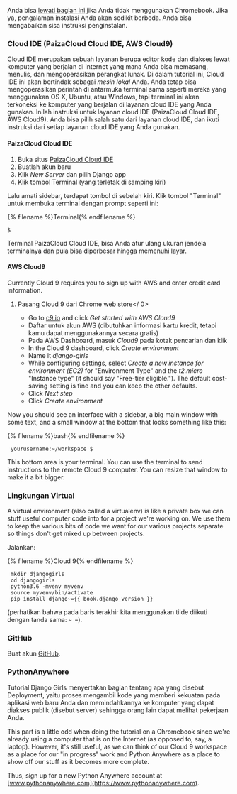 Anda bisa [lewati bagian ini](http://tutorial.djangogirls.org/en/installation/#install-python) jika Anda tidak menggunakan Chromebook. Jika ya, pengalaman instalasi Anda akan sedikit berbeda. Anda bisa mengabaikan sisa instruksi penginstalan.

### Cloud IDE (PaizaCloud Cloud IDE, AWS Cloud9)

Cloud IDE merupakan sebuah layanan berupa editor kode dan diakses lewat komputer yang berjalan di internet yang mana Anda bisa memasang, menulis, dan mengoperasikan perangkat lunak. Di dalam tutorial ini, Cloud IDE ini akan bertindak sebagai *mesin lokal* Anda. Anda tetap bisa mengoperasikan perintah di antarmuka terminal sama seperti mereka yang menggunakan OS X, Ubuntu, atau Windows, tapi terminal ini akan terkoneksi ke komputer yang berjalan di layanan cloud IDE yang Anda gunakan. Inilah instruksi untuk layanan cloud IDE (PaizaCloud Cloud IDE, AWS Cloud9). Anda bisa pilih salah satu dari layanan cloud IDE, dan ikuti instruksi dari setiap layanan cloud IDE yang Anda gunakan.

#### PaizaCloud Cloud IDE

1. Buka situs [PaizaCloud Cloud IDE](https://paiza.cloud/)
2. Buatlah akun baru
3. Klik *New Server* dan pilih Django app
4. Klik tombol Terminal (yang terletak di samping kiri)

Lalu amati sidebar, terdapat tombol di sebelah kiri. Klik tombol "Terminal" untuk membuka terminal dengan prompt seperti ini:

{% filename %}Terminal{% endfilename %}

    $
    

Terminal PaizaCloud Cloud IDE, bisa Anda atur ulang ukuran jendela terminalnya dan pula bisa diperbesar hingga memenuhi layar.

#### AWS Cloud9

Currently Cloud 9 requires you to sign up with AWS and enter credit card information.

1. Pasang Cloud 9 dari Chrome web store</ 0></li> 
    
    - Go to [c9.io](https://c9.io) and click *Get started with AWS Cloud9*
    - Daftar untuk akun AWS (dibutuhkan informasi kartu kredit, tetapi kamu dapat menggunakannya secara gratis)
    - Pada AWS Dashboard, masuk *Cloud9* pada kotak pencarian dan klik
    - In the Cloud 9 dashboard, click *Create environment*
    - Name it *django-girls*
    - While configuring settings, select *Create a new instance for environment (EC2)* for "Environment Type" and the *t2.micro* "Instance type" (it should say "Free-tier eligible."). The default cost-saving setting is fine and you can keep the other defaults.
    - Click *Next step*
    - Click *Create environment*</ol> 
    
    Now you should see an interface with a sidebar, a big main window with some text, and a small window at the bottom that looks something like this:
    
    {% filename %}bash{% endfilename %}
    
        yourusername:~/workspace $
        
    
    This bottom area is your terminal. You can use the terminal to send instructions to the remote Cloud 9 computer. You can resize that window to make it a bit bigger.
    
    ### Lingkungan Virtual
    
    A virtual environment (also called a virtualenv) is like a private box we can stuff useful computer code into for a project we're working on. We use them to keep the various bits of code we want for our various projects separate so things don't get mixed up between projects.
    
    Jalankan:
    
    {% filename %}Cloud 9{% endfilename %}
    
        mkdir djangogirls
        cd djangogirls
        python3.6 -mvenv myvenv
        source myvenv/bin/activate
        pip install django~={{ book.django_version }}
        
    
    (perhatikan bahwa pada baris terakhir kita menggunakan tilde diikuti dengan tanda sama: `~ =`).
    
    ### GitHub
    
    Buat akun [GitHub](https://github.com).
    
    ### PythonAnywhere
    
    Tutorial Django Girls menyertakan bagian tentang apa yang disebut Deployment, yaitu proses mengambil kode yang memberi kekuatan pada aplikasi web baru Anda dan memindahkannya ke komputer yang dapat diakses publik (disebut server) sehingga orang lain dapat melihat pekerjaan Anda.
    
    This part is a little odd when doing the tutorial on a Chromebook since we're already using a computer that is on the Internet (as opposed to, say, a laptop). However, it's still useful, as we can think of our Cloud 9 workspace as a place for our "in progress" work and Python Anywhere as a place to show off our stuff as it becomes more complete.
    
    Thus, sign up for a new Python Anywhere account at [www.pythonanywhere.com](https://www.pythonanywhere.com).